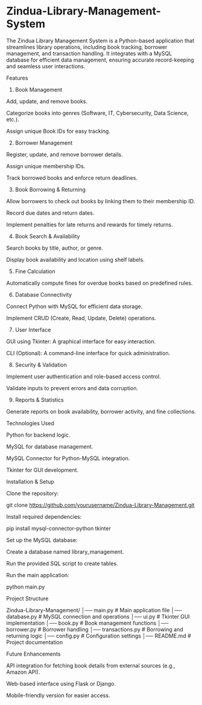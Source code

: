 # Zindua-Library-Management-System
The Zindua Library Management System is a Python-based application that streamlines library operations, including book tracking, borrower management, and transaction handling. It integrates with a MySQL database for efficient data management, ensuring accurate record-keeping and seamless user interactions.

Features

1. Book Management

Add, update, and remove books.

Categorize books into genres (Software, IT, Cybersecurity, Data Science, etc.).

Assign unique Book IDs for easy tracking.

2. Borrower Management

Register, update, and remove borrower details.

Assign unique membership IDs.

Track borrowed books and enforce return deadlines.

3. Book Borrowing & Returning

Allow borrowers to check out books by linking them to their membership ID.

Record due dates and return dates.

Implement penalties for late returns and rewards for timely returns.

4. Book Search & Availability

Search books by title, author, or genre.

Display book availability and location using shelf labels.

5. Fine Calculation

Automatically compute fines for overdue books based on predefined rules.

6. Database Connectivity

Connect Python with MySQL for efficient data storage.

Implement CRUD (Create, Read, Update, Delete) operations.

7. User Interface

GUI using Tkinter: A graphical interface for easy interaction.

CLI (Optional): A command-line interface for quick administration.

8. Security & Validation

Implement user authentication and role-based access control.

Validate inputs to prevent errors and data corruption.

9. Reports & Statistics

Generate reports on book availability, borrower activity, and fine collections.

Technologies Used

Python for backend logic.

MySQL for database management.

MySQL Connector for Python-MySQL integration.

Tkinter for GUI development.

Installation & Setup

Clone the repository:

git clone https://github.com/yourusername/Zindua-Library-Management.git

Install required dependencies:

pip install mysql-connector-python tkinter

Set up the MySQL database:

Create a database named library_management.

Run the provided SQL script to create tables.

Run the main application:

python main.py

Project Structure

Zindua-Library-Management/
│── main.py          # Main application file
│── database.py      # MySQL connection and operations
│── ui.py            # Tkinter GUI implementation
│── book.py          # Book management functions
│── borrower.py      # Borrower handling
│── transactions.py  # Borrowing and returning logic
│── config.py        # Configuration settings
│── README.md        # Project documentation

Future Enhancements

API integration for fetching book details from external sources (e.g., Amazon API).

Web-based interface using Flask or Django.

Mobile-friendly version for easier access.
